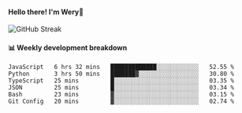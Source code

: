 #### Hello there! I'm Wery👋


![GitHub Streak](https://github-readme-streak-stats.herokuapp.com/?user=weryzebra-yue&theme=swift&hide_border=false&include_all_commits=true)



#### 📊 Weekly development breakdown
<!--START_SECTION:waka-->

```text
JavaScript   6 hrs 32 mins   █████████████░░░░░░░░░░░░   52.55 %
Python       3 hrs 50 mins   ███████▓░░░░░░░░░░░░░░░░░   30.80 %
TypeScript   25 mins         █░░░░░░░░░░░░░░░░░░░░░░░░   03.35 %
JSON         25 mins         █░░░░░░░░░░░░░░░░░░░░░░░░   03.34 %
Bash         23 mins         ▓░░░░░░░░░░░░░░░░░░░░░░░░   03.15 %
Git Config   20 mins         ▓░░░░░░░░░░░░░░░░░░░░░░░░   02.74 %
```

<!--END_SECTION:waka-->
